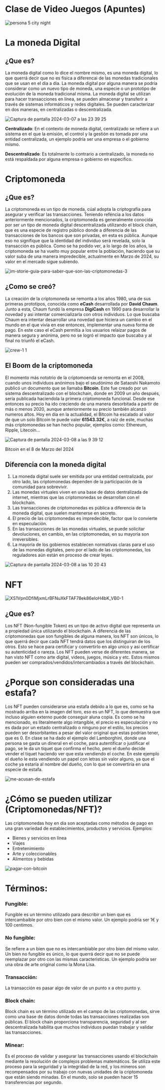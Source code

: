 # Clase de Video Juegos (Apuntes)

![persona 5 city night](https://github.com/xinjiechen2006/Canal-del-gaming-del-bueno/assets/162314286/79f127a9-4c9f-4e7e-b3a5-de3cf9c29a1f)

# La moneda Digital
## ¿Que es?
La moneda digital como lo dice el nombre mismo, es una moneda digital, lo que querrá decir que no es física a diferencai de las monedas tradicionales que se usan en el dia a dia. La moneda digital por alguna manera se podría considerar como un nuevo tipo de moneda, una especie o un prototipo de evolución de la moneda tradicional misma. La moneda digital se utilizan para hacer transacciones en línea, se pueden almacenar y transferir a través de sistemas informáticos y redes digitales. Se pueden caracterizar en dos maneras, en centralizadas o descentralizada.

![Captura de pantalla 2024-03-07 a las 23 39 25](https://github.com/xinjiechen2006/Canal-del-gaming-del-bueno/assets/162314286/fb6a7e47-a99f-44ad-9b53-2c5c4983ed73)

**Centralizado**: En el contexto de moneda digital, centralizado se refiere a un sistema en el que la emisión, el control y la gestión es tomada por una entidad centralizada, un ejemplo podría ser una empresa o el gobierno mismo.

**Descentralizado**: Es totalmente lo contrario a centralizado, la moneda no está respaldada por alguna empresa o gobierno en especifico.

# Criptomoneda
## ¿Que es?
La criptomoneda es un tipo de moneda, cúal adopta la criptografía para asegurar y verificar las transacciones. Teniendo reféncia a los datos anteriormente mencionados, la criptomoneda es generalmente conocida por ser un tipo de moneda digital descentralizada utilizando el block chain, que es una especie de registro público donde a diferencia de las transacciones de los bancos que son privadas, en esta es pública. Aunque eso no signifique que la identidad del individuo será revelada, solo la transacción es pública. Como se ha podido ver, a lo largo de los años, la criptomoneda se ha vuelto muy popular entre la población, haciendo que su valor suba de una manera impredecible, actualmente en Marzo de 2024, su valor en el mercado sigue subiendo.

![im-storie-guia-para-saber-que-son-las-criptomonedas-3](https://github.com/xinjiechen2006/Canal-del-gaming-del-bueno/assets/162314286/f1926932-10d4-44ea-9af0-96c868e44971)

## ¿Como se creó?
La creación de la criptomoneda se remonta a los años 1980, una de sus primeras prototipos, conocida como **eCash** desarrollada por **David Chaum**. Junto a esta, Chaum fundó la empresa **DigiCash** en 1990 para desarrollar la novedad y asi intentar comercializarla con otros individuos. Lo que buscaba Chaum era intentar desarrollar una novedad que hiciera un cambio en el mundo en el que vivia en ese entonces, implementar una nueva forma de pago. En este caso el eCash permitía a los usuarios relaizar pagos de manera segura y anónima, pero no se logró el impacto que buscaba y al final no triunfó el eCash. 

![crew-1 1](https://github.com/xinjiechen2006/Canal-del-gaming-del-bueno/assets/162314286/9a150748-3300-4c25-bcf7-486a97a3186b)

## El Boom de la criptomoneda

El momento más nototrio de la criptomoenda se remonta en el 2008, cuando unos individuos anónimos bajo el seudónimo de Sataoshi Nakamoto publicó un documento que se llamaba **Bitcoin**. Este fue creado por un sistema descentralizado con el blockchain, donde en 2009 un año después, sería publicada haciendola la primera criptomoneda funcional. Desde ese entonces su precio ha ido creciendo de una manera desorbitada a partir de más o menos 2020, aunque anteriormente su precio también alcanzó numeros altos. Hoy en dia en la actualidad, el Bitcoin ha escalado al valor de que un solo Bitcoin te puede valer **61543.32€**, a raíz de este, muchas más criptomonedas se han hecho popular, ejemplos como: Ethereum, Ripple, Litecoin...

![Captura de pantalla 2024-03-08 a las 9 39 12](https://github.com/xinjiechen2006/Canal-del-gaming-del-bueno/assets/162314286/75ea2224-98c4-4a72-8f10-8edc7f0d4f8b)

Bitcoin en el 8 de Marzo del 2024

## Diferencia con la moneda digital
1. La moneda digital suele ser emitida por una entidad centralizada, por otro lado, las criptomonedas dependen de la participación de la comunidad para sobrevivir.
2. Las monedas virtuales viven en una base de datos dentralizada de internet, mientras que las criptomonedas se desarrollan con el blockchain.
3. Las transacciones de criptomonedas es pública a diferencia de la moneda digital, que suelen mantenerse en secreto.
4. El precio de las criptomonedas es impredecible, factor que lo convierte en especulación.
5. En las transacciones de las monedas virtuales, se puede solicitar devoluciones, en cambio, en las criptomonedas, en su mayoría son irreversibles.
6. La mayoría de los gobiernos establecen normativas claras para el uso de las monedas digitales, pero por el lado de las criptomonedas, los reguladores aún están en proceso de crear leyes.
   
![Captura de pantalla 2024-03-08 a las 10 20 43](https://github.com/xinjiechen2006/Canal-del-gaming-del-bueno/assets/162314286/87531fed-fc84-428c-a012-d57830482c34)

# NFT
![XS1Vpn0DfiMjxmLrBFNuXkFTAF78ek86eIoH4bK_VB0-1](https://github.com/xinjiechen2006/Canal-del-gaming-del-bueno/assets/162314286/5ec64263-a1fe-4154-b06d-d7725c76bf04)
## ¿Que es?
Los NFT (Non-fungible Token) es un tipo de activo digital que representa un a propiedad única utilizando el blockchain. A diferencia de las criptomonedas que son fungibles de alguna manera, los NFT son únicos, lo que querrá decir que cada NFT tendrá datos que los distinguiran de los otros. Esto se hace para certificar y convertirlo en algo unico y asi certificar su autenticidad o rareza.
Los NFT pueden verse de diferentes manera, se han visto NFT como arte digital, videos, juegos, música y etc. Estos mismos pueden ser comprados/vendidos/intercambiados a través del blockchain. 

# ¿Porque son consideradas una estafa?
Los NFT pueden considerarse una estafa debido a lo que es, como se ha mostrado arriba en la imagen del toro, eso es un NFT, lo que demuestra que incluso alguien externo puede conseguir aluna copia. Es como se ha mencionado, es literalmente algo intangible, el precio es especulación y no es dada por un estado centralizado o ninguno por el estilo, los precios pueden ser desorbitantes a pesar del valor original que estas podrían tener, que es 0. En clase se ha dado el ejemplo del Lamborghini, donde una persona se gasta un dineral en el coche, para autentificar o justificar el pago, se le da un tiquet que confirma el hecho, pero el dueño decide vender el tiquet haciendo ver que esta vendiendo el coche. En este ejemplo el dueño le esta vendiendo un papel con letras sin valor alguno, ya que el coche ya estaría al nombre del dueño, con lo que se convertiría en una especie de estafa.

![me-acusan-de-estafa](https://github.com/xinjiechen2006/Canal-del-gaming-del-bueno/assets/162314286/45c64f15-36fa-4c1b-96a3-27a60f77ed38)


# ¿Cómo se pueden utilizar (Criptomonedas/NFT)?
Las criptomonedas hoy en dia son aceptadas como métodos de pago en una gran variedad de establecimientos, productos y servicios. Ejemplos:
- Bienes y servicios en línea
- Viajes
- Entretenimiento
- Arte y coleccionables
- Alimentos y bebidas
  
![pagar-con-bitcoin](https://github.com/xinjiechen2006/Canal-del-gaming-del-bueno/assets/162314286/365537a6-9c30-4e70-9357-5841f99475d9)

# Términos:
### Fungible: 
Fungible es un término utilizado para describir un bien que es intercambaible por otro bien con el mismo valor. Un ejemplo podría ser 1€ y 100 centimos.
### No fungible:
Se refiere a un bien que no es intercambiable por otro bien del mismo valor. Un bien no fungible es único, lo que querrá decir que no se puede reemplazar por otro con las mismas caracteristicas. Un ejemplo podría ser una obra de arte original como la Mona Lisa.
### Transacción: 
La transacción es pasar algo de valor de un punto x a otro punto y. 
### Block chain:
Block chain es un término utilizado en el campo de las criptomonedas, sirve como una base de datos donde todas las transacciones realizadas son públicas. El block chain proporciona transparencia, seguridad y al ser descentralizada habilita que muchos individuos puedan trabajar y validar las transacciones.
### Minear:
Es el proceso de validar y asegurar las transacciones usando el blockchain mediante la resolución de complejos problemas matemáticos. Se utiliza este proceso para la seguridad y la integridad de la red, y los mineros son recompensados ​​por su trabajo con nuevas unidades de la criptomoneda que están siendo minadas. En el mundo, solo se pueden hacer 15 transferencias por segundo.
